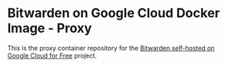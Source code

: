 # Bitwarden on Google Cloud Docker Image - Proxy

This is the proxy container repository for the [Bitwarden self-hosted on Google Cloud for Free](https://github.com/dadatuputi/bitwarden_gcloud) project.
